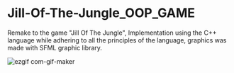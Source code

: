 # Jill-Of-The-Jungle_OOP_GAME

Remake to the game "Jill Of The Jungle", Implementation using the C++ language 
while adhering to all the principles of the language,
graphics was made with SFML graphic library.

![ezgif com-gif-maker](https://user-images.githubusercontent.com/74188589/136394546-a42b61ad-b1d9-48d4-90d8-791f40591dff.gif)
